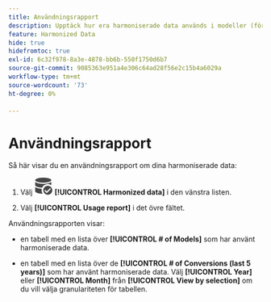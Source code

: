 ```yaml
---
title: Användningsrapport
description: Upptäck hur era harmoniserade data används i modeller (för utbildning och poängsättning) och konverteringar.
feature: Harmonized Data
hide: true
hidefromtoc: true
exl-id: 6c32f978-8a3e-4878-bb6b-550f1750d6b7
source-git-commit: 9085363e951a4e306c64ad28f56e2c15b4a6029a
workflow-type: tm+mt
source-wordcount: '73'
ht-degree: 0%

---
```


# Användningsrapport

Så här visar du en användningsrapport om dina harmoniserade data:

1. Välj ![DataSearch](/help/assets//icons/DataCheck.svg) **[!UICONTROL Harmonized data]** i den vänstra listen.

1. Välj **[!UICONTROL Usage report]** i det övre fältet.

Användningsrapporten visar:

* en tabell med en lista över **[!UICONTROL # of Models]** som har använt harmoniserade data.

* en tabell med en lista över de **[!UICONTROL # of Conversions (last 5 years)]** som har använt harmoniserade data. Välj **[!UICONTROL Year]** eller **[!UICONTROL Month]** från **[!UICONTROL View by selection]** om du vill välja granulariteten för tabellen.
